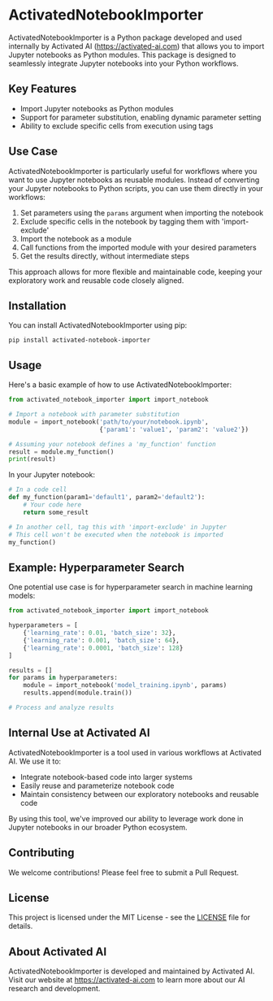 # ActivatedNotebookImporter

ActivatedNotebookImporter is a Python package developed and used internally by Activated AI (https://activated-ai.com) that allows you to import Jupyter notebooks as Python modules. This package is designed to seamlessly integrate Jupyter notebooks into your Python workflows.

## Key Features

- Import Jupyter notebooks as Python modules
- Support for parameter substitution, enabling dynamic parameter setting
- Ability to exclude specific cells from execution using tags

## Use Case

ActivatedNotebookImporter is particularly useful for workflows where you want to use Jupyter notebooks as reusable modules. Instead of converting your Jupyter notebooks to Python scripts, you can use them directly in your workflows:

1. Set parameters using the `params` argument when importing the notebook
2. Exclude specific cells in the notebook by tagging them with 'import-exclude'
3. Import the notebook as a module
4. Call functions from the imported module with your desired parameters
5. Get the results directly, without intermediate steps

This approach allows for more flexible and maintainable code, keeping your exploratory work and reusable code closely aligned.

## Installation

You can install ActivatedNotebookImporter using pip:

```
pip install activated-notebook-importer
```

## Usage

Here's a basic example of how to use ActivatedNotebookImporter:

```python
from activated_notebook_importer import import_notebook

# Import a notebook with parameter substitution
module = import_notebook('path/to/your/notebook.ipynb', 
                         {'param1': 'value1', 'param2': 'value2'})

# Assuming your notebook defines a 'my_function' function
result = module.my_function()
print(result)
```

In your Jupyter notebook:

```python
# In a code cell
def my_function(param1='default1', param2='default2'):
    # Your code here
    return some_result

# In another cell, tag this with 'import-exclude' in Jupyter
# This cell won't be executed when the notebook is imported
my_function()
```

## Example: Hyperparameter Search

One potential use case is for hyperparameter search in machine learning models:

```python
from activated_notebook_importer import import_notebook

hyperparameters = [
    {'learning_rate': 0.01, 'batch_size': 32},
    {'learning_rate': 0.001, 'batch_size': 64},
    {'learning_rate': 0.0001, 'batch_size': 128}
]

results = []
for params in hyperparameters:
    module = import_notebook('model_training.ipynb', params)
    results.append(module.train())

# Process and analyze results
```

## Internal Use at Activated AI

ActivatedNotebookImporter is a tool used in various workflows at Activated AI. We use it to:

- Integrate notebook-based code into larger systems
- Easily reuse and parameterize notebook code
- Maintain consistency between our exploratory notebooks and reusable code

By using this tool, we've improved our ability to leverage work done in Jupyter notebooks in our broader Python ecosystem.

## Contributing

We welcome contributions! Please feel free to submit a Pull Request.

## License

This project is licensed under the MIT License - see the [LICENSE](LICENSE) file for details.

## About Activated AI

ActivatedNotebookImporter is developed and maintained by Activated AI. Visit our website at https://activated-ai.com to learn more about our AI research and development.